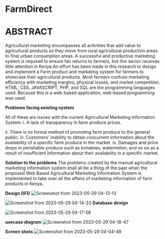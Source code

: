 # FarmDirect
# ABSTRACT
Agricultural marketing encompasses all activities that add value to agricultural products as they move from rural agricultural production areas to final urban consumption areas. A successful and productive marketing system is required to ensure fair returns to farmers, but this sector receives little attention in Kenya.An effort has been made in this research to design and implement a Farm product and marketing system for farmers to showcase their agricultural products. Most farmers confuse marketing efficiency with marketing margins, physical losses, and market competition. HTML, CSS, JAVASCRIPT, PHP, and SQL are the programming languages used. Because this is a web-based application, web-based programming was used.

**Problems facing existing system**

All of these are issues with the current Agricultural Marketing Information System:
i. A lack of transparency in farm produce prices.

ii. There is no formal method of promoting farm produce to the general public.
iii. Customers' inability to obtain concurrent information about the availability of a specific farm produce in the market.
iv. Damages and price drops in perishable produce such as tomatoes, watermelon, and so on as a result of insufficient information about their availability in a specific market.

**Solution to the problems**
The problems created by the manual agricultural marketing information system shall all be a thing of the past when the proposed Web Based Agricultural Marketing Information System is implemented to take over all the affairs of marketing information of farm products in Kenya.

**Design**
**DFD**
![Screenshot from 2023-05-29 04-13-13](https://github.com/dennis-hash/FarmDirect/assets/85708395/d22f1c86-f75b-4b0a-9d44-6df64802c8c2)

![Screenshot from 2023-05-29 04-14-33](https://github.com/dennis-hash/FarmDirect/assets/85708395/f84f1a64-9a4a-4067-8519-3f8c8bf19573)
**Database design**

![Screenshot from 2023-05-29 04-17-06](https://github.com/dennis-hash/FarmDirect/assets/85708395/72f64212-b56b-4e5a-a28d-7fc226b3844b)

**usecase diagram**
![Screenshot from 2023-05-29 04-18-47](https://github.com/dennis-hash/FarmDirect/assets/85708395/189996f0-bfe9-4e5e-8819-a5e78a406940)

**Screen shots**
![Screenshot from 2023-05-29 04-04-48](https://github.com/dennis-hash/FarmDirect/assets/85708395/cc072172-770e-47a4-9419-f0c6a6df5bf6)
